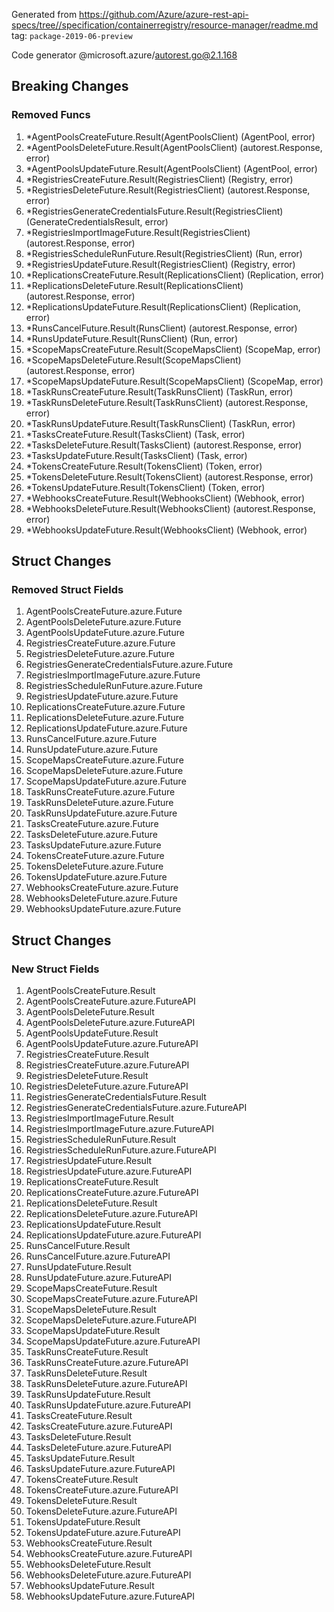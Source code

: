 Generated from https://github.com/Azure/azure-rest-api-specs/tree//specification/containerregistry/resource-manager/readme.md tag: `package-2019-06-preview`

Code generator @microsoft.azure/autorest.go@2.1.168

## Breaking Changes

### Removed Funcs

1. *AgentPoolsCreateFuture.Result(AgentPoolsClient) (AgentPool, error)
1. *AgentPoolsDeleteFuture.Result(AgentPoolsClient) (autorest.Response, error)
1. *AgentPoolsUpdateFuture.Result(AgentPoolsClient) (AgentPool, error)
1. *RegistriesCreateFuture.Result(RegistriesClient) (Registry, error)
1. *RegistriesDeleteFuture.Result(RegistriesClient) (autorest.Response, error)
1. *RegistriesGenerateCredentialsFuture.Result(RegistriesClient) (GenerateCredentialsResult, error)
1. *RegistriesImportImageFuture.Result(RegistriesClient) (autorest.Response, error)
1. *RegistriesScheduleRunFuture.Result(RegistriesClient) (Run, error)
1. *RegistriesUpdateFuture.Result(RegistriesClient) (Registry, error)
1. *ReplicationsCreateFuture.Result(ReplicationsClient) (Replication, error)
1. *ReplicationsDeleteFuture.Result(ReplicationsClient) (autorest.Response, error)
1. *ReplicationsUpdateFuture.Result(ReplicationsClient) (Replication, error)
1. *RunsCancelFuture.Result(RunsClient) (autorest.Response, error)
1. *RunsUpdateFuture.Result(RunsClient) (Run, error)
1. *ScopeMapsCreateFuture.Result(ScopeMapsClient) (ScopeMap, error)
1. *ScopeMapsDeleteFuture.Result(ScopeMapsClient) (autorest.Response, error)
1. *ScopeMapsUpdateFuture.Result(ScopeMapsClient) (ScopeMap, error)
1. *TaskRunsCreateFuture.Result(TaskRunsClient) (TaskRun, error)
1. *TaskRunsDeleteFuture.Result(TaskRunsClient) (autorest.Response, error)
1. *TaskRunsUpdateFuture.Result(TaskRunsClient) (TaskRun, error)
1. *TasksCreateFuture.Result(TasksClient) (Task, error)
1. *TasksDeleteFuture.Result(TasksClient) (autorest.Response, error)
1. *TasksUpdateFuture.Result(TasksClient) (Task, error)
1. *TokensCreateFuture.Result(TokensClient) (Token, error)
1. *TokensDeleteFuture.Result(TokensClient) (autorest.Response, error)
1. *TokensUpdateFuture.Result(TokensClient) (Token, error)
1. *WebhooksCreateFuture.Result(WebhooksClient) (Webhook, error)
1. *WebhooksDeleteFuture.Result(WebhooksClient) (autorest.Response, error)
1. *WebhooksUpdateFuture.Result(WebhooksClient) (Webhook, error)

## Struct Changes

### Removed Struct Fields

1. AgentPoolsCreateFuture.azure.Future
1. AgentPoolsDeleteFuture.azure.Future
1. AgentPoolsUpdateFuture.azure.Future
1. RegistriesCreateFuture.azure.Future
1. RegistriesDeleteFuture.azure.Future
1. RegistriesGenerateCredentialsFuture.azure.Future
1. RegistriesImportImageFuture.azure.Future
1. RegistriesScheduleRunFuture.azure.Future
1. RegistriesUpdateFuture.azure.Future
1. ReplicationsCreateFuture.azure.Future
1. ReplicationsDeleteFuture.azure.Future
1. ReplicationsUpdateFuture.azure.Future
1. RunsCancelFuture.azure.Future
1. RunsUpdateFuture.azure.Future
1. ScopeMapsCreateFuture.azure.Future
1. ScopeMapsDeleteFuture.azure.Future
1. ScopeMapsUpdateFuture.azure.Future
1. TaskRunsCreateFuture.azure.Future
1. TaskRunsDeleteFuture.azure.Future
1. TaskRunsUpdateFuture.azure.Future
1. TasksCreateFuture.azure.Future
1. TasksDeleteFuture.azure.Future
1. TasksUpdateFuture.azure.Future
1. TokensCreateFuture.azure.Future
1. TokensDeleteFuture.azure.Future
1. TokensUpdateFuture.azure.Future
1. WebhooksCreateFuture.azure.Future
1. WebhooksDeleteFuture.azure.Future
1. WebhooksUpdateFuture.azure.Future

## Struct Changes

### New Struct Fields

1. AgentPoolsCreateFuture.Result
1. AgentPoolsCreateFuture.azure.FutureAPI
1. AgentPoolsDeleteFuture.Result
1. AgentPoolsDeleteFuture.azure.FutureAPI
1. AgentPoolsUpdateFuture.Result
1. AgentPoolsUpdateFuture.azure.FutureAPI
1. RegistriesCreateFuture.Result
1. RegistriesCreateFuture.azure.FutureAPI
1. RegistriesDeleteFuture.Result
1. RegistriesDeleteFuture.azure.FutureAPI
1. RegistriesGenerateCredentialsFuture.Result
1. RegistriesGenerateCredentialsFuture.azure.FutureAPI
1. RegistriesImportImageFuture.Result
1. RegistriesImportImageFuture.azure.FutureAPI
1. RegistriesScheduleRunFuture.Result
1. RegistriesScheduleRunFuture.azure.FutureAPI
1. RegistriesUpdateFuture.Result
1. RegistriesUpdateFuture.azure.FutureAPI
1. ReplicationsCreateFuture.Result
1. ReplicationsCreateFuture.azure.FutureAPI
1. ReplicationsDeleteFuture.Result
1. ReplicationsDeleteFuture.azure.FutureAPI
1. ReplicationsUpdateFuture.Result
1. ReplicationsUpdateFuture.azure.FutureAPI
1. RunsCancelFuture.Result
1. RunsCancelFuture.azure.FutureAPI
1. RunsUpdateFuture.Result
1. RunsUpdateFuture.azure.FutureAPI
1. ScopeMapsCreateFuture.Result
1. ScopeMapsCreateFuture.azure.FutureAPI
1. ScopeMapsDeleteFuture.Result
1. ScopeMapsDeleteFuture.azure.FutureAPI
1. ScopeMapsUpdateFuture.Result
1. ScopeMapsUpdateFuture.azure.FutureAPI
1. TaskRunsCreateFuture.Result
1. TaskRunsCreateFuture.azure.FutureAPI
1. TaskRunsDeleteFuture.Result
1. TaskRunsDeleteFuture.azure.FutureAPI
1. TaskRunsUpdateFuture.Result
1. TaskRunsUpdateFuture.azure.FutureAPI
1. TasksCreateFuture.Result
1. TasksCreateFuture.azure.FutureAPI
1. TasksDeleteFuture.Result
1. TasksDeleteFuture.azure.FutureAPI
1. TasksUpdateFuture.Result
1. TasksUpdateFuture.azure.FutureAPI
1. TokensCreateFuture.Result
1. TokensCreateFuture.azure.FutureAPI
1. TokensDeleteFuture.Result
1. TokensDeleteFuture.azure.FutureAPI
1. TokensUpdateFuture.Result
1. TokensUpdateFuture.azure.FutureAPI
1. WebhooksCreateFuture.Result
1. WebhooksCreateFuture.azure.FutureAPI
1. WebhooksDeleteFuture.Result
1. WebhooksDeleteFuture.azure.FutureAPI
1. WebhooksUpdateFuture.Result
1. WebhooksUpdateFuture.azure.FutureAPI
